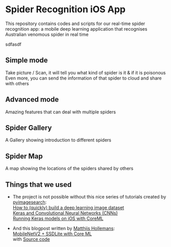 # Spider Recognition iOS App
This repository contains codes and scripts for our real-time spider recognition app: a mobile deep learning application that recognises Australian venomous spider in real time

sdfasdf 

## Simple mode
Take picture / Scan, it will tell you what kind of spider is it & if it is poisonous  
Even more, you can send the information of that spider to cloud and share with others
## Advanced mode
Amazing features that can deal with multiple spiders
## Spider Gallery
A Gallery showing introduction to different spiders
## Spider Map
A map showing the locations of the spiders shared by others




## Things that we used
- The project is not possible without this nice series of tutorials created by [pyimagesearch](https://www.pyimagesearch.com/):  
[How to (quickly) build a deep learning image dataset](https://www.pyimagesearch.com/2018/04/09/how-to-quickly-build-a-deep-learning-image-dataset/)  
[Keras and Convolutional Neural Networks (CNNs)](https://www.pyimagesearch.com/2018/04/16/keras-and-convolutional-neural-networks-cnns/)  
[Running Keras models on iOS with CoreML](https://www.pyimagesearch.com/2018/04/23/running-keras-models-on-ios-with-coreml/)  

- And this blogpost written by [Matthijs Hollemans](https://github.com/hollance):  
[MobileNetV2 + SSDLite with Core ML](https://machinethink.net/blog/mobilenet-ssdlite-coreml/)  
with [Source code](https://github.com/hollance/coreml-survival-guide/tree/master/MobileNetV2%2BSSDLite)
